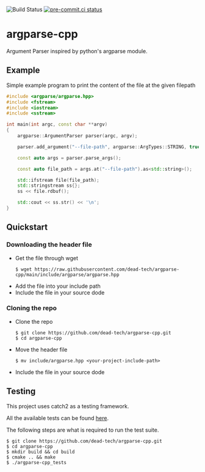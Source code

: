 ![Build Status](https://github.com/dead-tech/argparse-cpp/actions/workflows/linux.yml/badge.svg)
[![pre-commit.ci status](https://results.pre-commit.ci/badge/github/dead-tech/argparse-cpp/main.svg)](https://results.pre-commit.ci/latest/github/dead-tech/argparse-cpp/main)
# argparse-cpp

Argument Parser inspired by python's argparse module.

## Example

Simple example program to print the content of the file at the given filepath

```cpp
#include <argparse/argparse.hpp>
#include <fstream>
#include <iostream>
#include <sstream>

int main(int argc, const char **argv)
{
    argparse::ArgumentParser parser(argc, argv);

    parser.add_argument("--file-path", argparse::ArgTypes::STRING, true);

    const auto args = parser.parse_args();

    const auto file_path = args.at("--file-path").as<std::string>();

    std::ifstream file(file_path);
    std::stringstream ss{};
    ss << file.rdbuf();

    std::cout << ss.str() << '\n';
}
```

## Quickstart

### Downloading the header file

- Get the file through wget
   ```console
   $ wget https://raw.githubusercontent.com/dead-tech/argparse-cpp/main/include/argparse/argparse.hpp
   ```
- Add the file into your include path
- Include the file in your source dode

### Cloning the repo

- Clone the repo
   ```console
   $ git clone https://github.com/dead-tech/argparse-cpp.git
   $ cd argparse-cpp
   ```
- Move the header file
   ```console
   $ mv include/argparse.hpp <your-project-include-path>
   ```
- Include the file in your source dode

## Testing

This project uses catch2 as a testing framework.

All the available tests can be found [here](tests/).

The following steps are what is required to run the test suite.

```console
$ git clone https://github.com/dead-tech/argparse-cpp.git
$ cd argparse-cpp
$ mkdir build && cd build
$ cmake .. && make
$ ./argparse-cpp_tests
```
